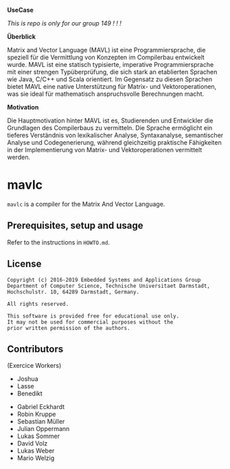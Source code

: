 **UseCase**

*This is repo is only for our group 149 ! ! !*

**Überblick**

Matrix and Vector Language (MAVL) ist eine Programmiersprache, die speziell für die Vermittlung von Konzepten im Compilerbau entwickelt wurde. MAVL ist eine statisch typisierte, imperative Programmiersprache mit einer strengen Typüberprüfung, die sich stark an etablierten Sprachen wie Java, C/C++ und Scala orientiert. Im Gegensatz zu diesen Sprachen bietet MAVL eine native Unterstützung für Matrix- und Vektoroperationen, was sie ideal für mathematisch anspruchsvolle Berechnungen macht.

**Motivation**

Die Hauptmotivation hinter MAVL ist es, Studierenden und Entwickler
die Grundlagen des Compilerbaus zu vermitteln. Die Sprache ermöglicht ein tieferes Verständnis von lexikalischer Analyse, Syntaxanalyse, semantischer Analyse und Codegenerierung, während gleichzeitig praktische Fähigkeiten in der Implementierung von Matrix- und Vektoroperationen vermittelt werden.

# mavlc


`mavlc` is a compiler for the Matrix And Vector Language.

## Prerequisites, setup and usage

Refer to the instructions in `HOWTO.md`.


## License

	Copyright (c) 2016-2019 Embedded Systems and Applications Group
	Department of Computer Science, Technische Universitaet Darmstadt,
	Hochschulstr. 10, 64289 Darmstadt, Germany.
	
	All rights reserved.
	
	This software is provided free for educational use only.
	It may not be used for commercial purposes without the
	prior written permission of the authors.

## Contributors

(Exercice Workers) 
* Joshua
* Lasse
* Benedikt	
<p></p>


* Gabriel Eckhardt
* Robin Kruppe
* Sebastian Müller
* Julian Oppermann
* Lukas Sommer
* David Volz
* Lukas Weber
* Mario Welzig
